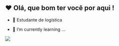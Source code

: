 ## ❤ Olá, que bom ter você por aqui ! 


+ 📕 Estudante de logística
- 🌱 I’m currently learning ...

<div>
  <img src =
  
</div>
